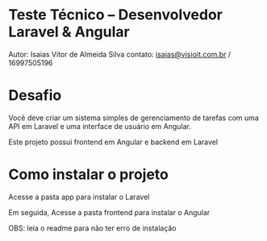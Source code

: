 # Teste Técnico – Desenvolvedor Laravel & Angular
Autor: Isaias Vitor de Almeida Silva
contato: isaias@visioit.com.br / 16997505196

# Desafio

Você deve criar um sistema simples de gerenciamento de tarefas com uma API em Laravel e uma interface de usuário em Angular.



Este projeto possui frontend em Angular e backend em Laravel

# Como instalar o projeto
Acesse a pasta app para instalar o Laravel

Em seguida, Acesse a pasta frontend para instalar o Angular

OBS: leia o readme para não ter erro de instalação
